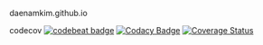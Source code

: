 daenamkim.github.io

codecov
[![codebeat badge](https://codebeat.co/badges/69606c10-86f8-4e79-9ebf-5fc14312cd80)](https://codebeat.co/projects/github-com-daenamkim-daenamkim-github-io-master)
[![Codacy Badge](https://api.codacy.com/project/badge/Grade/7bfb2cd6db704ccd924cac3e96172bd3)](https://www.codacy.com/app/daenam.kim/daenamkim.github.io?utm_source=github.com&amp;utm_medium=referral&amp;utm_content=daenamkim/daenamkim.github.io&amp;utm_campaign=Badge_Grade)
[![Coverage Status](https://coveralls.io/repos/github/daenamkim/daenamkim.github.io/badge.svg?branch=master)](https://coveralls.io/github/daenamkim/daenamkim.github.io?branch=master)
